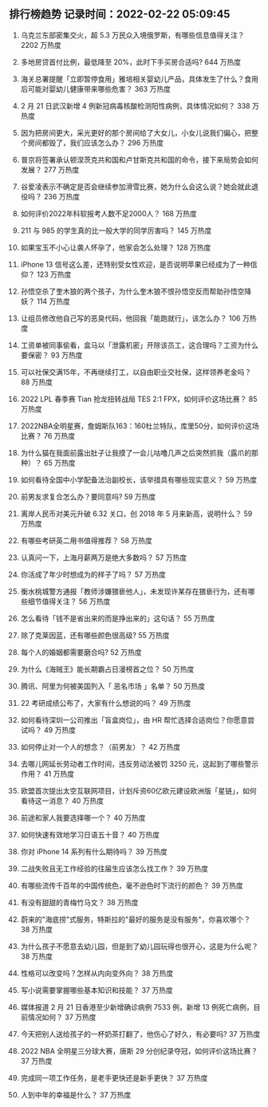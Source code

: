 
## 排行榜趋势 记录时间：2022-02-22 05:09:45
  
  1. 乌克兰东部密集交火，超 5.3 万民众入境俄罗斯，有哪些信息值得关注？ 2202 万热度
    
  2. 多地房贷首付比例，最低降至 20%，此时下手买房合适吗? 644 万热度
    
  3. 海关总署提醒「立即暂停食用」雅培相关婴幼儿产品，具体发生了什么？食用后可能对婴幼儿健康带来哪些危害？ 363 万热度
    
  4. 2 月 21 日武汉新增 4 例新冠病毒核酸检测阳性病例，具体情况如何？ 338 万热度
    
  5. 因为把房间更大，采光更好的那个房间给了大女儿，小女儿说我们偏心，把整个房间都毁了，我们应该怎么办？ 296 万热度
    
  6. 普京将签署承认顿涅茨克共和国和卢甘斯克共和国的命令，接下来局势会如何发展？ 277 万热度
    
  7. 谷爱凌表示不确定是否会继续参加滑雪比赛，她为什么会这么说？她会就此退役吗？ 236 万热度
    
  8. 如何评价2022年科软报考人数不足2000人？ 168 万热度
    
  9. 211 与 985 的学生真的比一般大学的同学厉害吗？ 145 万热度
    
  10. 如果宝玉不小心让袭人怀孕了，他家会怎么处理？ 128 万热度
    
  11. iPhone 13 信号这么差，还特别受女性欢迎，是否说明苹果已经成为了一种信仰？ 123 万热度
    
  12. 孙悟空杀了奎木狼的两个孩子，为什么奎木狼不恨孙悟空反而帮助孙悟空降妖？ 114 万热度
    
  13. 让组员修改他自己写的恶臭代码，他回我「能跑就行」，该怎么办？ 106 万热度
    
  14. 工资单被同事偷看，盒马以「泄露机密」开除该员工，这合理吗？工资为什么要保密？ 93 万热度
    
  15. 可以社保交满15年，不再继续打工，以自由职业交社保，这样领养老金吗？ 88 万热度
    
  16. 2022 LPL 春季赛 Tian 抢龙扭转战局 TES 2:1 FPX，如何评价这场比赛？ 85 万热度
    
  17. 2022NBA全明星赛，詹姆斯队163：160杜兰特队，库里50分，如何评价这场比赛？ 76 万热度
    
  18. 为什么猫在我面前露出肚子让我摸了一会儿咕噜几声之后突然抓我（露爪的那种）？ 65 万热度
    
  19. 如何看待全国中小学配备法治副校长，该举措具有哪些现实意义？ 59 万热度
    
  20. 前男友求复合怎么办？要同意吗? 59 万热度
    
  21. 离岸人民币对美元升破 6.32 关口，创 2018 年 5 月来新高，说明什么？ 59 万热度
    
  22. 有哪些考研英二用书值得推荐？ 58 万热度
    
  23. 认真问一下，上海月薪两万是绝大多数吗？ 57 万热度
    
  24. 你活成了年少时想成为的样子了吗？ 57 万热度
    
  25. 衡水桃城警方通报「教师涉嫌猥亵他人」，未发现许某存在猥亵行为，还有哪些细节值得关注？ 56 万热度
    
  26. 怎么看待「钱不是省出来的而是挣出来的」这句话？ 55 万热度
    
  27. 除了克莱因蓝，还有哪些颜色很高级? 55 万热度
    
  28. 每个人的婚姻都需要磨合吗? 52 万热度
    
  29. 为什么《海贼王》能长期霸占日漫榜首之位？ 50 万热度
    
  30. 腾讯、阿里为何被美国列入「 恶名市场 」名单？ 50 万热度
    
  31. 22 考研成绩公布了，大家有什么想说的吗？ 49 万热度
    
  32. 如何看待深圳一公司推出「盲盒岗位」，由 HR 帮忙选择合适岗位？你愿意尝试吗？ 49 万热度
    
  33. 如何停止对一个人的想念？（前男友）？ 42 万热度
    
  34. 去哪儿网延长劳动者工作时间，违反劳动法被罚 3250 元，这起到了哪些警示作用？ 41 万热度
    
  35. 欧盟首次提出太空互联网项目，计划斥资60亿欧元建设欧洲版「星链」，如何看待这一消息？ 40 万热度
    
  36. 前途和家人我要选择哪一个？ 40 万热度
    
  37. 如何快速有效地学习日语五十音？ 40 万热度
    
  38. 你对 iPhone 14 系列有什么期待吗？ 39 万热度
    
  39. 二战失败且无工作经验的往届生应该怎么找工作？ 39 万热度
    
  40. 有哪些流传千百年的中国传统色，毫不逊色时下流行的颜色？ 39 万热度
    
  41. 有没有甜甜的青梅竹马文？ 38 万热度
    
  42. 蔚来的"海底捞"式服务，特斯拉的"最好的服务是没有服务"，你喜欢哪个？ 38 万热度
    
  43. 为什么孩子不愿意去幼儿园，但是到了幼儿园玩得也很开心，这是为什么呢？ 38 万热度
    
  44. 性格可以改变吗？怎样从内向变外向？ 38 万热度
    
  45. 写小说需要掌握哪些基本知识和技能？ 37 万热度
    
  46. 媒体报道 2 月 21 日香港至少新增确诊病例 7533 例，新增 13 例死亡病例，目前情况如何？ 37 万热度
    
  47. 今天把别人送给孩子的一杯奶茶打翻了，他伤心了好久，有必要吗? 37 万热度
    
  48. 2022 NBA 全明星三分球大赛，唐斯 29 分创纪录夺冠，如何评价这场比赛？ 37 万热度
    
  49. 完成同一项工作任务，是老手更快还是新手更快？ 37 万热度
    
  50. 人到中年的幸福是什么？ 37 万热度
    